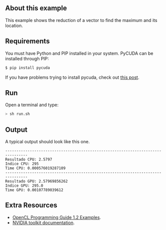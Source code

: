 ## About this example

This example shows the reduction of a vector to find the maximum and its location.

## Requirements

You must have Python and PIP installed in your system. PyCUDA can be installed through PIP:

```bash
$ pip install pycuda
```

If you have problems trying to install pycuda, check out [this post](https://wiki.tiker.net/PyCuda/Installation).

## Run

Open a terminal and type:

```bash
> sh run.sh
```

## Output
A typical output should look like this one.

```
--------------------------------------------------------------------------------
Resultado CPU: 2.5797
Indice CPU: 295
Time CPU: 0.000576019287109
--------------------------------------------------------------------------------
Resultado GPU: 2.57969856262
Indice GPU: 295.0
Time GPU: 0.00107789039612
```

## Extra Resources

 * [OpenCL Programming Guide 1.2 Examples](https://github.com/bgaster/opencl-book-samples).
 * [NVIDIA toolkit documentation](https://developer.nvidia.com/cuda-toolkit).
